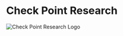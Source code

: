 # Check Point Research
![Check Point Research Logo](https://pbs.twimg.com/profile_images/1016390804594622464/JbFfrfR8_400x400.jpg)
